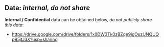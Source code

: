 ## Data: *internal, do not share*
**Internal / Confidential** data can be obtained below, *do not publicly share this data*:
* https://drive.google.com/drive/folders/1x0DW3Tk0zBZqe9igOuzUNQUQp95jtJ3X?usp=sharing
